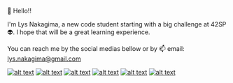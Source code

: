 👋 Hello!!

I'm Lys Nakagima, a new code student starting with a big challenge at 42SP :alien:. 
I hope that will be a great learning experience.

You can reach me by the social medias bellow or by 📫 email: lys.nakagima@gmail.com


<!-- Please don't remove this: Grab your social icons from https://github.com/carlsednaoui/gitsocial -->

<!-- display the social media buttons in your README -->

[![alt text][1.1]][1]
[![alt text][2.1]][2]
[![alt text][3.1]][3]
[![alt text][4.1]][4]
[![alt text][5.1]][5]
[![alt text][6.1]][6]


<!-- links to social media icons -->
<!-- no need to change these -->

<!-- icons with padding -->

[1.1]: https://i.imgur.com/sCVZia9.png (Linkedin)
[2.1]: https://i.imgur.com/vsIcoV4.png (Github)
[3.1]: https://i.imgur.com/tAq5Bcu.png (Whatsapp)
[4.1]: https://i.imgur.com/asuRbv8.png (Discord) 
[5.1]: https://i.imgur.com/3Vwwj4q.png (Instagram)
[6.1]: https://i.imgur.com/eMiLAL2.png (Facebook)

<!-- icons without padding -->

[1.2]: https://i.imgur.com/sCVZia9.png (Linkedin)
[2.2]: https://i.imgur.com/vsIcoV4.png (Github)
[3.2]: https://i.imgur.com/tAq5Bcu.png (Whatsapp)
[4.2]: https://i.imgur.com/asuRbv8.png (Discord)
[5.2]: https://i.imgur.com/3Vwwj4q.png (Instagram)
[6.2]: https://i.imgur.com/eMiLAL2.png (Facebook)


<!-- links to your social media accounts -->
<!-- update these accordingly -->

[1]: https://www.linkedin.com/in/lys-nakagima-01bbab38/
[2]: https://github.com/LysNakagima
[3]: https://api.whatsapp.com/send?phone=5511998666212
[4]: https://discord.com/channels/761359912478572545/761359912928149535
[5]: https://www.instagram.com/lysnakagima/
[6]: https://www.facebook.com/lys.nakagima

<!-- Please don't remove this: Grab your social icons from https://github.com/carlsednaoui/gitsocial -->
